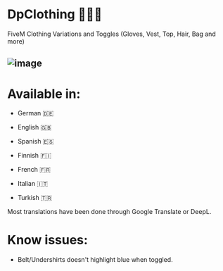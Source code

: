 # DpClothing 👕👖👗

FiveM Clothing Variations and Toggles (Gloves, Vest, Top, Hair, Bag and more)

![image](https://user-images.githubusercontent.com/77038583/195846924-3ef25213-b275-4cba-868b-b93b3c242d8a.png)
-----------------------------------

# Available in:

* German 🇩🇪

* English 🇬🇧

* Spanish 🇪🇸

* Finnish 🇫🇮

* French 🇫🇷

* Italian 🇮🇹

* Turkish 🇹🇷

Most translations have been done through Google Translate or DeepL.

# Know issues:

* Belt/Undershirts doesn't highlight blue when toggled.
